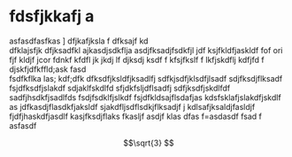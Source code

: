 # fdsfjkkafj a  
 asfasdfasfkas 
 ] dfjkafjksla f
  dfksajf kd  
   dfklajsfjk
    dfjksadfkl 
     ajkasdjsdkflja
      asdjfksadjfsdkfjl
       jdf ksjfkldfjaskldf
       fof ori fjf kldjf jcor fdnkf kfdfl
        jk jkdj lf
         djksdj ksdf
         f kfsjfkslf
         f lkfjskdflj kdfjfd
         f djskfjdfkffld;ask fasd \
         fsdfkflka las; kdf;dfk
         dfksdfjksldfjksadlfj
         sdfkjsdfjklsdfjlsadf
         sdjfksdjflksadf
         fsjdfksdfjslakdf sdjaklfskdlfd
         sfjdkfsljdflsadfj
         sdfjksdfjskdlfdf
         sadfjhsdkfjsadlfds
         fsdjfsdklfjslkdf
         fsjdfkldsajflsdafjas
          kdsfsklafjslakdfjskdlf
          as jdfkasdjflasdkfjaksldf
          sjakdfljsdflsdkjflksadjf
          j kdlsafjksaldjfasldjf
         fjdfjhaskdfjasdlf
         kasjfksdjflaks
         fkasljf 
        asdjf klas
         dfas f=asdasdf
         fsad
         f
         asfasdf

```math
\sqrt{3}


```

 
